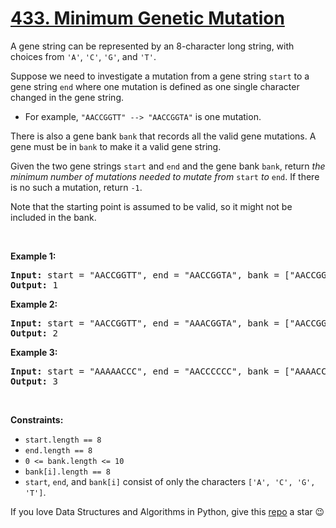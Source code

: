# [433. Minimum Genetic Mutation][title]

<p>A gene string can be represented by an 8-character long string, with choices from <code>'A'</code>, <code>'C'</code>, <code>'G'</code>, and <code>'T'</code>.</p>
<p>Suppose we need to investigate a mutation from a gene string <code>start</code> to a gene string <code>end</code> where one mutation is defined as one single character changed in the gene string.</p>
<ul>
<li>For example, <code>"AACCGGTT" --&gt; "AACCGGTA"</code> is one mutation.</li>
</ul>
<p>There is also a gene bank <code>bank</code> that records all the valid gene mutations. A gene must be in <code>bank</code> to make it a valid gene string.</p>
<p>Given the two gene strings <code>start</code> and <code>end</code> and the gene bank <code>bank</code>, return <em>the minimum number of mutations needed to mutate from </em><code>start</code><em> to </em><code>end</code>. If there is no such a mutation, return <code>-1</code>.</p>
<p>Note that the starting point is assumed to be valid, so it might not be included in the bank.</p>
<p> </p>
<p><strong>Example 1:</strong></p>
<pre><strong>Input:</strong> start = "AACCGGTT", end = "AACCGGTA", bank = ["AACCGGTA"]
<strong>Output:</strong> 1
</pre>
<p><strong>Example 2:</strong></p>
<pre><strong>Input:</strong> start = "AACCGGTT", end = "AAACGGTA", bank = ["AACCGGTA","AACCGCTA","AAACGGTA"]
<strong>Output:</strong> 2
</pre>
<p><strong>Example 3:</strong></p>
<pre><strong>Input:</strong> start = "AAAAACCC", end = "AACCCCCC", bank = ["AAAACCCC","AAACCCCC","AACCCCCC"]
<strong>Output:</strong> 3
</pre>
<p> </p>
<p><strong>Constraints:</strong></p>
<ul>
<li><code>start.length == 8</code></li>
<li><code>end.length == 8</code></li>
<li><code>0 &lt;= bank.length &lt;= 10</code></li>
<li><code>bank[i].length == 8</code></li>
<li><code>start</code>, <code>end</code>, and <code>bank[i]</code> consist of only the characters <code>['A', 'C', 'G', 'T']</code>.</li>
</ul>


If you love Data Structures and Algorithms in Python, give this [repo][me] a star :wink:

[title]: https://leetcode.com/problems/minimum-genetic-mutation
[me]: https://github.com/bumblebee211196/awesome-python-leetcode